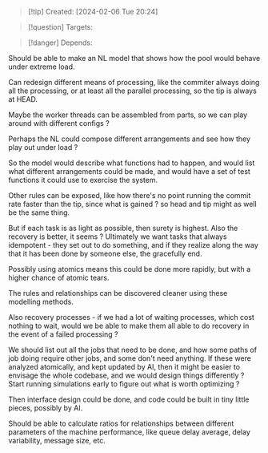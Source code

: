 
>[!tip] Created: [2024-02-06 Tue 20:24]

>[!question] Targets: 

>[!danger] Depends: 

Should be able to make an NL model that shows how the pool would behave under extreme load.

Can redesign different means of processing, like the commiter always doing all the processing, or at least all the parallel processing, so the tip is always at HEAD.

Maybe the worker threads can be assembled from parts, so we can play around with different configs ?

Perhaps the NL could compose different arrangements and see how they play out under load ?

So the model would describe what functions had to happen, and would list what different arrangements could be made, and would have a set of test functions it could use to exercise the system.

Other rules can be exposed, like how there's no point running the commit rate faster than the tip, since what is gained ?  so head and tip might as well be the same thing.

But if each task is as light as possible, then surety is highest.  Also the recovery is better, it seems ?
Ultimately we want tasks that always idempotent - they set out to do something, and if they realize along the way that it has been done by someone else, the gracefully end.

Possibly using atomics means this could be done more rapidly, but with a higher chance of atomic tears.

The rules and relationships can be discovered cleaner using these modelling methods.

Also recovery processes - if we had a lot of waiting processes, which cost nothing to wait, would we be able to make them all able to do recovery in the event of a failed processing ?


We should list out all the jobs that need to be done, and how some paths of job doing require other jobs, and some don't need anything.
If these were analyzed atomically, and kept updated by AI, then it might be easier to envisage the whole codebase, and we would design things differently ?  Start running simulations early to figure out what is worth optimizing ?

Then interface design could be done, and code could be built in tiny little pieces, possibly by AI.

Should be able to calculate ratios for relationships between different parameters of the machine performance, like queue delay average, delay variability, message size, etc.